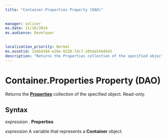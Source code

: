 ```yaml
---
title: "Container.Properties Property (DAO)"
  
  
manager: soliver
ms.date: 11/16/2014
ms.audience: Developer
 
  
localization_priority: Normal
ms.assetid: 2ab6d104-e20e-0228-7dc7-105da54446d3
description: "Returns the Properties collection of the specified object. Read-only."
---
```


# Container.Properties Property (DAO)

Returns the **[Properties](properties-collection-dao.md)** collection of the specified object. Read-only. 
  
## Syntax

 *expression*  . **Properties**
  
 *expression*  A variable that represents a **Container** object. 
  

